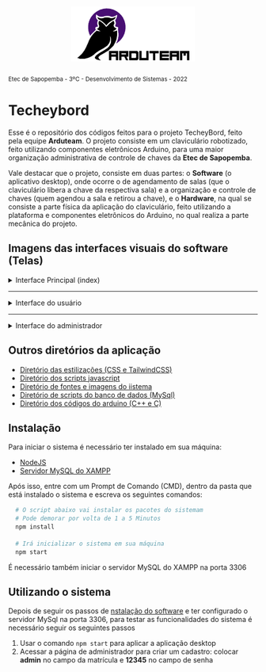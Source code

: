 <h1 align="center">
    <img src="./src/assets/system-logo.png" alt="Arduteam" width="250px">
</h1>

<small>Etec de Sapopemba - 3ºC - Desenvolvimento de Sistemas - 2022</small>

# Techeybord

Esse é o repositório dos códigos feitos para o projeto TecheyBord, feito pela equipe **Arduteam**. O projeto consiste em um claviculário robotizado, feito utilizando componentes eletrônicos Arduino, para uma maior organização administrativa de controle de chaves da **Etec de Sapopemba**.

Vale destacar que o projeto, consiste em duas partes: o **Software** (o aplicativo desktop), onde ocorre o de agendamento de salas (que o claviculário libera a chave da respectiva sala) e a organização e controle de chaves (quem agendou a sala e retirou a chave), e o **Hardware**, na qual se consiste a parte física da aplicação do claviculário, feito utilizando a plataforma e componentes eletrônicos do Arduino, no qual  realiza a parte mecânica do projeto.

## Imagens das interfaces visuais do software (Telas)

<details>
  <summary>Interface Principal (index)</summary>

  <details>
    <summary>Tela de login</summary>
    <img alt="Tela de login" src="./.github/images/login-01.PNG" width="400px">
  </details>

  <details>
    <summary>Tela de login preenchida pelo administrador</summary>
    <img alt="Tela de login preenchida pelo administrador" src="./.github/images/login-02.PNG" width="400px">
  </details>

  <details>
    <summary>Tela de login preenchida pelo usuário</summary>
    <img alt="Tela de login preenchida pelo usuário" src="./.github/images/login-03.PNG" width="400px">
  </details>

  <details>
    <summary>Tela de erro quando banco de dados não é conectado</summary>
    <img alt="Tela de erro quando banco de dados não é conectado" src="./.github/images/login-04.PNG" width="400px">
  </details>

</details>

<hr>

<details>
  <summary>Interface do usuário</summary>

  <details>
    <summary>Tela de usuário - calendário (dia selecionado)</summary>
    <img alt="Tela de usuário" src="./.github/images/user-01.PNG" width="600px">
  </details>

  <details>
    <summary>Tela de usuário - calendário (mês selecionado)</summary>
    <img alt="Tela de usuário" src="./.github/images/user-02.PNG" width="600px">
  </details>

  <details>
    <summary>Tela de usuário - calendário (semana selecionado e clicado no agendamento)</summary>
    <img alt="Tela de usuário" src="./.github/images/user-00.PNG" width="600px">
  </details>

  <details>
    <summary>Tela de usuário - calendário (semana selecionado e clicado no agendamento com vários agendamentos em um dia)</summary>
    <img alt="Tela de usuário" src="./.github/images/user-03.PNG" width="600px">
  </details>

  <details>
    <summary>Tela de usuário - agendar chave</summary>
    <img alt="Tela de usuário" src="./.github/images/user-04.PNG" width="600px">
  </details>

  <details>
    <summary>Tela de usuário - agendar chave (selecinando a data)</summary>
    <img alt="Tela de usuário" src="./.github/images/user-06.PNG" width="600px">
  </details>

  <details>
    <summary>Tela de usuário - agendar chave (com o checkbox marcado de agendar o uso da chave (sala) em um período de 1 mês)</summary>
    <img alt="Tela de usuário" src="./.github/images/user-05.PNG" width="600px">
  </details>

  <details>
    <summary>Tela de usuário - salas agendadas</summary>
    <img alt="Tela de usuário" src="./.github/images/user-07.PNG" width="600px">
  </details>

  <details>
    <summary>Tela de usuário - configurações da conta</summary>
    <img alt="Tela de usuário" src="./.github/images/user-08.PNG" width="600px">
  </details>

  <details>
    <summary>Tela de usuário - configurações da conta (modal de alterar a senha)</summary>
    <img alt="Tela de usuário" src="./.github/images/user-09.PNG" width="600px">
  </details>

</details>

<hr>

<details>
  <summary>Interface do administrador</summary>

  <details>
    <summary>Tela de administrador - cadastro de usuários</summary>
    <img alt="Tela de administrador" src="./.github/images/admin-01.PNG" width="600px">
  </details>

  <details>
    <summary>Tela de administrador - cadastro de usuários (editando dados do usuário)</summary>
    <img alt="Tela de administrador" src="./.github/images/admin-03.PNG" width="600px">
  </details>

  <details>
    <summary>Tela de administrador - cadastro de salas (com nenhuma sala cadastrada)</summary>
    <img alt="Tela de administrador" src="./.github/images/admin-02.PNG" width="600px">
  </details>

  <details>
    <summary>Tela de administrador - cadastro de salas (editando informações da sala)</summary>
    <img alt="Tela de administrador" src="./.github/images/admin-04.PNG" width="600px">
  </details>

  <details>
    <summary>Tela de administrador - cadastro de salas (tabela de salas)</summary>
    <img alt="Tela de administrador" src="./.github/images/admin-05.PNG" width="600px">
  </details>

</details>

## Outros diretórios da aplicação

- [Diretório das estilizações (CSS e TailwindCSS)](./src/styles/)
- [Diretório dos scripts javascript](./src/scripts/)
- [Diretório de fontes e imagens do iistema](./src/assets/)
- [Diretório de scripts do banco de dados (MySql)](./database_scripts/)
- [Diretório dos códigos do arduino (C++ e C)](./arduino_scripts/)

## Instalação

Para iniciar o sistema é necessário ter instalado em sua máquina:

- [NodeJS](https://nodejs.org/pt-br/)
- [Servidor MySQL do XAMPP](https://www.apachefriends.org/pt_br/index.html)

Após isso, entre com um Prompt de Comando (CMD), dentro da pasta que está instalado o sistema e escreva os seguintes comandos:

```bash
  # O script abaixo vai instalar os pacotes do sistemam
  # Pode demorar por volta de 1 a 5 Minutos
  npm install

  # Irá inicializar o sistema em sua máquina
  npm start
```

É necessário também iniciar o servidor MySQL do XAMPP na porta 3306

## Utilizando o sistema

Depois de seguir os passos de [nstalação do software](#instalação) e ter configurado o servidor MySql na porta 3306, para testar as funcionalidades do sistema é necessário seguir os seguintes passos

1. Usar o comando `npm start` para aplicar a aplicação desktop
2. Acessar a página de administrador para criar um cadastro: colocar **admin** no campo da matrícula e **12345** no campo de senha
